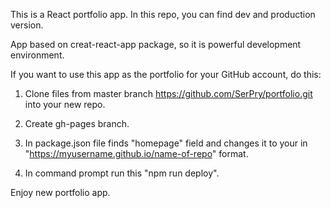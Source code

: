 This is a React portfolio app.
In this repo, you can find dev and production version.

App based on creat-react-app package, so it is powerful development environment.

If you want to use this app as the portfolio for your GitHub account, do this:

1. Clone files from master branch https://github.com/SerPry/portfolio.git into your new repo.

2. Create gh-pages branch.

3. In package.json file finds "homepage" field and changes it to your in "https://myusername.github.io/name-of-repo" format.

4.  In command prompt run this "npm run deploy".

Enjoy new portfolio app.
